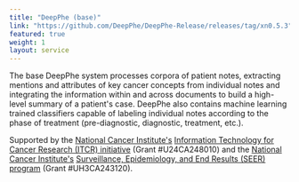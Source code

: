```yaml
---
title: "DeepPhe (base)"
link: "https://github.com/DeepPhe/DeepPhe-Release/releases/tag/xn0.5.3" 
featured: true
weight: 1
layout: service
---
```


The base DeepPhe system processes corpora of patient notes,
extracting mentions and attributes of key cancer concepts from individual notes and
integrating the information within and across documents to build a
high-level summary of a patient's case. DeepPhe also contains
machine learning trained classifiers capable of labeling individual
notes according to the phase of treatment (pre-diagnostic, diagnostic,
treatment, etc.).

Supported by the [National Cancer Institute's](https://www.cancer.gov) 
[Information Technology for Cancer Research (ITCR) initiative](https://itcr.cancer.gov) 
(Grant #U24CA248010) and the [National Cancer Institute's](https://www.cancer.gov)
[Surveillance, Epidemiology, and End Results (SEER) program](https://seer.cancer.gov)
 (Grant #UH3CA243120).

